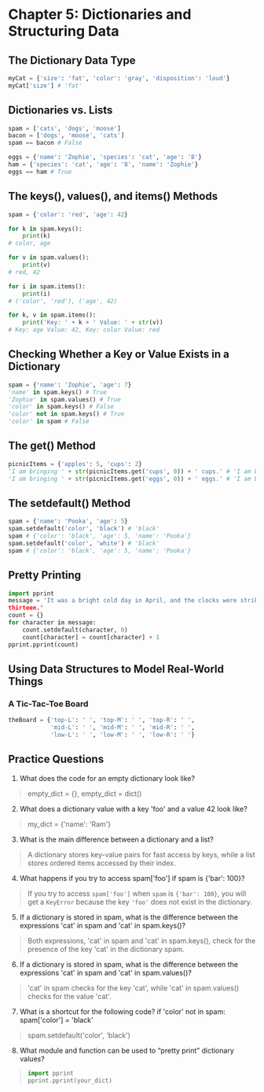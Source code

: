 # Chapter 5: Dictionaries and Structuring Data

## The Dictionary Data Type
```py
myCat = {'size': 'fat', 'color': 'gray', 'disposition': 'loud'}
myCat['size'] # 'fat'
```

## Dictionaries vs. Lists
```py
spam = ['cats', 'dogs', 'moose']
bacon = ['dogs', 'moose', 'cats']
spam == bacon # False

eggs = {'name': 'Zophie', 'species': 'cat', 'age': '8'}
ham = {'species': 'cat', 'age': '8', 'name': 'Zophie'}
eggs == ham # True
```

## The keys(), values(), and items() Methods
```py
spam = {'color': 'red', 'age': 42}

for k in spam.keys():
    print(k)
# color, age

for v in spam.values():
    print(v)
# red, 42

for i in spam.items():
    print(i)
# ('color', 'red'), ('age', 42)

for k, v in spam.items():
    print('Key: ' + k + ' Value: ' + str(v))
# Key: age Value: 42, Key: color Value: red
```

## Checking Whether a Key or Value Exists in a Dictionary
```py
spam = {'name': 'Zophie', 'age': 7}
'name' in spam.keys() # True
'Zophie' in spam.values() # True
'color' in spam.keys() # False
'color' not in spam.keys() # True
'color' in spam # False
```

## The get() Method
```py
picnicItems = {'apples': 5, 'cups': 2}
'I am bringing ' + str(picnicItems.get('cups', 0)) + ' cups.' # 'I am bringing 2 cups.'
'I am bringing ' + str(picnicItems.get('eggs', 0)) + ' eggs.' # 'I am bringing 0 eggs.'
```

## The setdefault() Method
```py
spam = {'name': 'Pooka', 'age': 5}
spam.setdefault('color', 'black') # 'black'
spam # {'color': 'black', 'age': 5, 'name': 'Pooka'}
spam.setdefault('color', 'white') # 'black'
spam # {'color': 'black', 'age': 5, 'name': 'Pooka'}
```

## Pretty Printing
```py
import pprint
message = 'It was a bright cold day in April, and the clocks were striking
thirteen.'
count = {}
for character in message:
    count.setdefault(character, 0)
    count[character] = count[character] + 1
pprint.pprint(count)
```

## Using Data Structures to Model Real-World Things

### A Tic-Tac-Toe Board
```py
theBoard = {'top-L': ' ', 'top-M': ' ', 'top-R': ' ',
            'mid-L': ' ', 'mid-M': ' ', 'mid-R': ' ',
            'low-L': ' ', 'low-M': ' ', 'low-R': ' '}
```


## Practice Questions

1. What does the code for an empty dictionary look like?
> empty_dict = {}, empty_dict = dict()

2. What does a dictionary value with a key 'foo' and a value 42 look like?
> my_dict = {'name': 'Ram'}

3. What is the main difference between a dictionary and a list?
> A dictionary stores key-value pairs for fast access by keys, while a list stores ordered items accessed by their index.

4. What happens if you try to access spam['foo'] if spam is {'bar': 100}?
> If you try to access `spam['foo']` when `spam` is `{'bar': 100}`, you will get a `KeyError` because the key `'foo'` does not exist in the dictionary.

5. If a dictionary is stored in spam, what is the difference between the expressions 'cat' in spam and 'cat' in spam.keys()?
> Both expressions, 'cat' in spam and 'cat' in spam.keys(), check for the presence of the key 'cat' in the dictionary spam.

6. If a dictionary is stored in spam, what is the difference between the expressions 'cat' in spam and 'cat' in spam.values()?
> 'cat' in spam checks for the key 'cat', while 'cat' in spam.values() checks for the value 'cat'.

7. What is a shortcut for the following code? 
if 'color' not in spam:
    spam['color'] = 'black'
> spam.setdefault('color', 'black')

8. What module and function can be used to “pretty print” dictionary values?
> ```py
> import pprint
> pprint.pprint(your_dict)
> ```